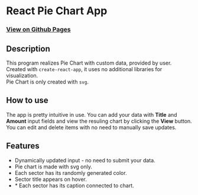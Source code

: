 # React Pie Chart App
### [View on Github Pages](https://kontorer.github.io/react-pie-chart/)

## Description

This program realizes Pie Chart with custom data, provided by user. <br>
Created with `create-react-app`, it uses no additional libraries for visualization. <br>
Pie Chart is only created with `svg`.

## How to use
The app is pretty intuitive in use. You can add your data with **Title** and **Amount** input fields and view the resuling chart by clicking the **View** button. <br>
You can edit and delete items with no need to manually save updates. 

## Features
<ul>
	<li>Dynamically updated input - no need to submit your data.</li>
	<li>Pie chart is made with svg only.</li>
	<li>Each sector has its randomly generated color.</li>
	<li>Sector title appears on hover.</li>
	<li>* Each sector has its caption connected to chart.</li>
</ul>
